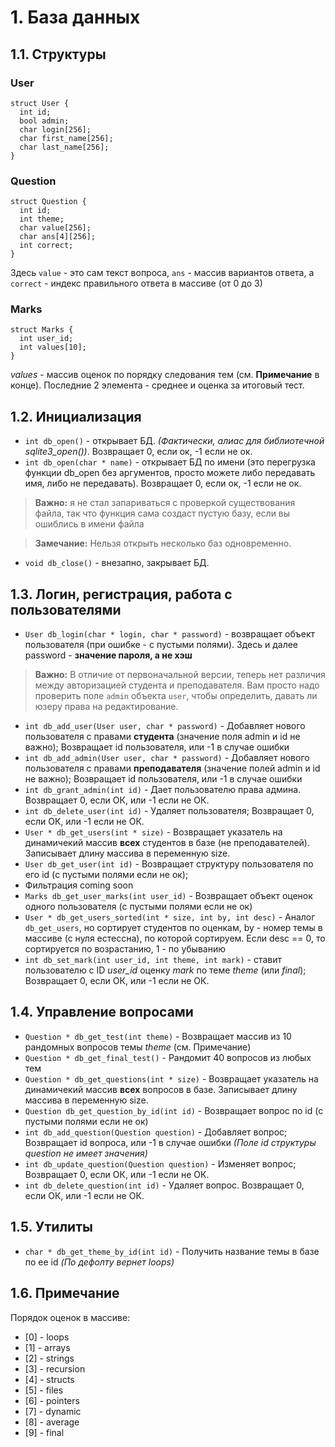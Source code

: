 # 1. База данных
## 1.1. Cтруктуры
### User
```
struct User {
  int id;
  bool admin;
  char login[256];
  char first_name[256];
  char last_name[256];
}
```
### Question
```
struct Question {
  int id;
  int theme;
  char value[256];
  char ans[4][256];
  int correct;
}
```
Здесь `value` - это сам текст вопроса, `ans` - массив вариантов ответа, а `correct` - индекс правильного ответа в массиве (от 0 до 3)
### Marks
```
struct Marks {
  int user_id;
  int values[10];
}
```
*values* - массив оценок по порядку следования тем (см. **Примечание** в конце). Последние 2 элемента - среднее и оценка за итоговый тест.

## 1.2. Инициализация

- `int db_open()` - открывает БД. *(Фактически, алиас для библиотечной sqlite3_open())*. Возвращает 0, если ок, -1 если не ок.
- `int db_open(char * name)` - открывает БД по имени (это перегрузка функции db_open без аргументов, просто можете либо передавать имя, либо не передавать). Возвращает 0, если ок, -1 если не ок.

> **Важно:** я не стал запариваться с проверкой существования файла, так что функция сама создаст пустую базу, если вы ошиблись в имени файла

> **Замечание:** Нельзя открыть несколько баз одновременно. 
- `void db_close()` - внезапно, закрывает БД.

## 1.3. Логин, регистрация, работа с пользователями

- `User db_login(char * login, char * password)` - возвращает объект пользователя (при ошибке - с пустыми полями). Здесь и далее password - **значение пароля, а не хэш**

> **Важно:** В отличие от первоначальной версии, теперь нет различия между авторизацией студента и преподавателя. Вам просто надо проверить поле `admin` объекта `user`, чтобы определить, давать ли юзеру права на редактирование. 

- `int db_add_user(User user, char * password)` - Добавляет нового пользователя с правами **студента** (значение поля admin и id не важно); Возвращает id пользователя, или -1 в случае ошибки
- `int db_add_admin(User user, char * password)` - Добавляет нового пользователя с правами **преподавателя** (значение полей admin и id не важно); Возвращает id пользователя, или -1 в случае ошибки 
- `int db_grant_admin(int id)` - Дает пользователю права админа. Возвращает 0, если ОК, или -1 если не ОК.
- `int db_delete_user(int id)` - Удаляет пользователя; Возвращает 0, если ОК, или -1 если не ОК.
- `User * db_get_users(int * size)` - Возвращает указатель на динамичекий массив **всех** студентов в базе (не преподавателей). Записывает длину массива в переменную size.
- `User db_get_user(int id)` - Возвращает структуру пользователя по его id (с пустыми полями если не ок);
- Фильтрация coming soon
- `Marks db_get_user_marks(int user_id)` - Возвращает объект оценок одного пользователя (c пустыми полями если не ок)
- `User * db_get_users_sorted(int * size, int by, int desc)` - Аналог `db_get_users`, но сортирует студентов по оценкам,  by - номер темы в массиве (с нуля естессна), по которой сортируем. Если desc == 0, то сортируется по возрастанию, 1 - по убыванию
- `int db_set_mark(int user_id, int theme, int mark)` - ставит пользователю с ID *user_id* оценку *mark* по теме *theme* (или *final*); Возвращает 0, если ОК, или -1 если не ОК.

## 1.4. Управление вопросами

- `Question * db_get_test(int theme)` - Возвращает массив из 10 рандомных вопросов темы *theme* (см. Примечание)
- `Question * db_get_final_test()` - Рандомит 40 вопросов из любых тем
- `Question * db_get_questions(int * size)` - Возвращает указатель на динамичекий массив **всех** вопросов в базе. Записывает длину массива в переменную size.
- `Question db_get_question_by_id(int id)` - Возвращает вопрос по id (c пустыми полями если не ок)
- `int db_add_question(Question question)` - Добавляет вопрос; Возвращает id вопроса, или -1 в случае ошибки *(Поле id структуры question не имеет значения)*
- `int db_update_question(Question question)` - Изменяет вопрос; Возвращает 0, если ОК, или -1 если не ОК.
- `int db_delete_question(int id)` - Удаляет вопрос. Возвращает 0, если ОК, или -1 если не ОК.

## 1.5. Утилиты

- `char * db_get_theme_by_id(int id)` - Получить название темы в базе по ее id *(По дефолту вернет loops)*

## 1.6. Примечание
Порядок оценок в массиве:
- \[0\] - loops
- \[1\] - arrays
- \[2\] - strings
- \[3\] - recursion
- \[4\] - structs
- \[5\] - files
- \[6\] - pointers
- \[7\] - dynamic
- \[8\] - average
- \[9\] - final
